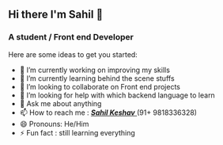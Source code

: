 ## Hi there I'm Sahil 👋

### A student / Front end Developer 

Here are some ideas to get you started:

- 🔭 I’m currently working on improving my skills
- 🌱 I’m currently learning behind the scene stuffs
- 👯 I’m looking to collaborate on Front end projects
- 🤔 I’m looking for help with which backend language to learn
- 💬 Ask me about anything
- 📫 How to reach me : [**_Sahil Keshav_** ](https://www.facebook.com/profile.php?id=100057408580388)(91+ 9818336328)
- 😄 Pronouns: He/Him
- ⚡ Fun fact : still learning everything

